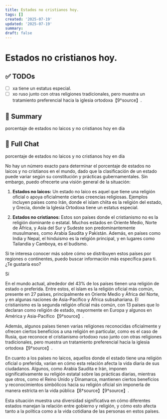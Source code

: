 ```yaml
---
title: Estados no cristianos hoy.
tags: []
created: '2025-07-19'
updated: '2025-07-19'
summary:
draft: false
---
```


# Estados no cristianos hoy.

## ✅ TODOs
- [ ] xa tiene un estatus especial.
- [ ] xo ruso junto con otras religiones tradicionales, pero muestra un tratamiento preferencial hacia la iglesia ortodoxa【9†source】.

## 📌 Summary
porcentaje de estados no laicos y no cristianos hoy en día

## 🧠 Full Chat


porcentaje de estados no laicos y no cristianos hoy en día



No hay un número exacto para determinar el porcentaje de estados no laicos y no cristianos en el mundo, dado que la clasificación de un estado puede variar según su constitución y prácticas gubernamentales. Sin embargo, puedo ofrecerte una visión general de la situación:

1. **Estados no laicos:** Un estado no laico es aquel que tiene una religión oficial o apoya oficialmente ciertas creencias religiosas. Ejemplos incluyen países como Irán, donde el islam chiita es la religión del estado, y Grecia, donde la Iglesia Ortodoxa tiene un estatus especial.

2. **Estados no cristianos:** Estos son países donde el cristianismo no es la religión dominante o estatal. Muchos estados en Oriente Medio, Norte de África, y Asia del Sur y Sudeste son predominantemente musulmanes, como Arabia Saudita y Pakistán. Además, en países como India y Nepal, el hinduismo es la religión principal, y en lugares como Tailandia y Camboya, es el budismo.

Si te interesa conocer más sobre cómo se distribuyen estos países por regiones o continentes, puedo buscar información más específica para ti. ¿Te gustaría eso?

Sí

En el mundo actual, alrededor del 43% de los países tienen una religión de estado o preferida. Entre estos, el islam es la religión oficial más común, presente en 27 países, principalmente en Oriente Medio y África del Norte, y en algunas naciones de Asia-Pacífico y África subsahariana. El cristianismo es la segunda religión oficial más común, con 13 países que lo declaran como religión de estado, mayormente en Europa y algunos en América y Asia-Pacífico【9†source】.

Además, algunos países tienen varias religiones reconocidas oficialmente y ofrecen ciertos beneficios a una religión en particular, como es el caso de Rusia, que reconoce el cristianismo ortodoxo ruso junto con otras religiones tradicionales, pero muestra un tratamiento preferencial hacia la iglesia ortodoxa【9†source】.

En cuanto a los países no laicos, aquellos donde el estado tiene una religión oficial o preferida, varían en cómo esta relación afecta la vida diaria de sus ciudadanos. Algunos, como Arabia Saudita e Irán, imponen significativamente su religión estatal sobre las prácticas diarias, mientras que otros, como el Reino Unido y Dinamarca, mantienen ciertos beneficios y reconocimientos simbólicos hacia su religión oficial sin imponerla de manera estricta en la vida pública【8†source】【9†source】.

Esta situación muestra una diversidad significativa en cómo diferentes estados manejan la relación entre gobierno y religión, y cómo esto afecta tanto a la política como a la vida cotidiana de las personas en estos países.